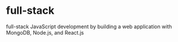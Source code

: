 # full-stack
full-stack JavaScript development by building a web application with MongoDB, Node.js, and React.js
